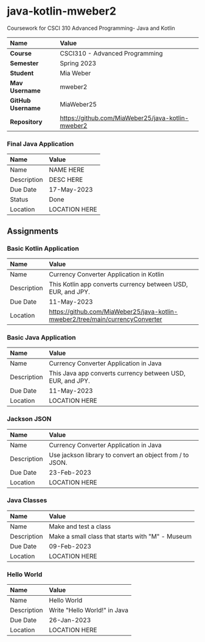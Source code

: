 # java-kotlin-mweber2
Coursework for CSCI 310 Advanced Programming- Java and Kotlin

| Name | Value |
|:---|:---|
| **Course** | CSCI310 - Advanced Programming |
| **Semester** | Spring 2023 |
| **Student** | Mia Weber |
| **Mav Username**            | mweber2 |
| **GitHub Username**         | MiaWeber25 |
| **Repository**          | https://github.com/MiaWeber25/java-kotlin-mweber2 |

### Final Java Application

| Name | Value |
| :--- | :--- |
| Name | NAME HERE |
| Description | DESC HERE |
| Due Date | 17-May-2023 |
| Status | Done |
| Location | LOCATION HERE |

## Assignments 

### Basic Kotlin Application

| Name | Value |
| :--- | :--- |
| Name | Currency Converter Application in Kotlin |
| Description | This Kotlin app converts currency between USD, EUR, and JPY. |
| Due Date | 11-May-2023 |
| Location | https://github.com/MiaWeber25/java-kotlin-mweber2/tree/main/currencyConverter |

### Basic Java Application

| Name | Value |
| :--- | :--- |
| Name | Currency Converter Application in Java |
| Description | This Java app converts currency between USD, EUR, and JPY. |
| Due Date | 11-May-2023 |
| Location | LOCATION HERE |

### Jackson JSON

| Name | Value |
| :--- | :--- |
| Name | Currency Converter Application in Java |
| Description | Use jackson library to convert an object from / to JSON. |
| Due Date | 23-Feb-2023 |
| Location | LOCATION HERE |

### Java Classes

| Name | Value |
| :--- | :--- |
| Name | Make and test a class |
| Description | Make a small class that starts with "M" - Museum |
| Due Date | 09-Feb-2023 |
| Location | LOCATION HERE |

### Hello World

| Name | Value |
| :--- | :--- |
| Name | Hello World |
| Description | Write "Hello World!" in Java |
| Due Date | 26-Jan-2023 |
| Location | LOCATION HERE |
